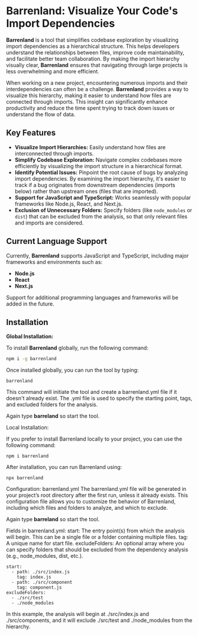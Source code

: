 # Barrenland: Visualize Your Code's Import Dependencies

**Barrenland** is a tool that simplifies codebase exploration by visualizing import dependencies as a hierarchical structure. This helps developers understand the relationships between files, improve code maintainability, and facilitate better team collaboration. By making the import hierarchy visually clear, **Barrenland** ensures that navigating through large projects is less overwhelming and more efficient.

When working on a new project, encountering numerous imports and their interdependencies can often be a challenge. **Barrenland** provides a way to visualize this hierarchy, making it easier to understand how files are connected through imports. This insight can significantly enhance productivity and reduce the time spent trying to track down issues or understand the flow of data.

## Key Features

*   **Visualize Import Hierarchies:** Easily understand how files are interconnected through imports.
*   **Simplify Codebase Exploration:** Navigate complex codebases more efficiently by visualizing the import structure in a hierarchical format.
*   **Identify Potential Issues:** Pinpoint the root cause of bugs by analyzing import dependencies. By examining the import hierarchy, it's easier to track if a bug originates from downstream dependencies (imports below) rather than upstream ones (files that are imported).
*   **Support for JavaScript and TypeScript:** Works seamlessly with popular frameworks like Node.js, React, and Next.js.
*   **Exclusion of Unnecessary Folders:** Specify folders (like `node_modules` or `dist`) that can be excluded from the analysis, so that only relevant files and imports are considered.

## Current Language Support

Currently, **Barrenland** supports JavaScript and TypeScript, including major frameworks and environments such as:

- **Node.js** 
- **React**
- **Next.js**

Support for additional programming languages and frameworks will be added in the future.

## Installation

**Global Installation:**

To install **Barrenland** globally, run the following command:

```bash
npm i -g barrenland
```

Once installed globally, you can run the tool by typing:

```
barrenland
```

This command will initiate the tool and create a barrenland.yml file if it doesn't already exist. The .yml file is used to specify the starting point, tags, and excluded folders for the analysis.

Again type **barreland** so start the tool.

Local Installation:

If you prefer to install Barrenland locally to your project, you can use the following command:
```
npm i barrenland
```
After installation, you can run Barrenland using:
```
npx barrenland
```

Configuration: barrenland.yml
The barrenland.yml file will be generated in your project’s root directory after the first run, unless it already exists. This configuration file allows you to customize the behavior of Barrenland, including which files and folders to analyze, and which to exclude.

Again type **barreland** so start the tool.

Fields in barrenland.yml:
start: The entry point(s) from which the analysis will begin. This can be a single file or a folder containing multiple files.
tag: A unique name for start file.
excludeFolders: An optional array where you can specify folders that should be excluded from the dependency analysis (e.g., node_modules, dist, etc.).

```
start:
  - path: ./src/index.js
    tag: index.js
  - path: ./src/component
    tag: component.js
excludeFolders:
  - ./src/test
  - ./node_modules
  ```
  
  In this example, the analysis will begin at ./src/index.js and ./src/components, and it will exclude ./src/test and ./node_modules from the hierarchy.

